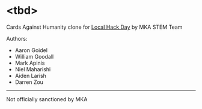 # \<tbd>

Cards Against Humanity clone for [Local Hack Day](https://localhackday.mlh.io/) by MKA STEM Team

Authors:
* Aaron Goidel
* William Goodall
* Mark Apinis
* Niel Maharishi
* Aiden Larish
* Darren Zou

----
Not officially sanctioned by MKA